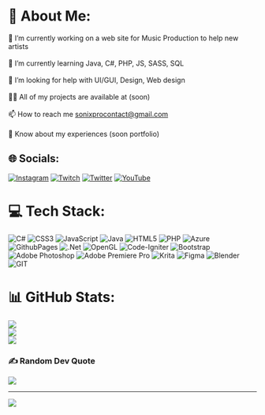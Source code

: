 # 💫 About Me:
🔭 I’m currently working on a web site for Music Production to help new artists<br><br>👯 I’m currently learning Java, C#, PHP, JS, SASS, SQL<br><br>🤝 I’m looking for help with UI/GUI, Design, Web design<br><br>👨‍💻 All of my projects are available at (soon)<br><br>📫 How to reach me sonixprocontact@gmail.com<br><br>📄 Know about my experiences (soon portfolio)


## 🌐 Socials:
[![Instagram](https://img.shields.io/badge/Instagram-%23E4405F.svg?logo=Instagram&logoColor=white)](https://instagram.com/sonixbts) [![Twitch](https://img.shields.io/badge/Twitch-%239146FF.svg?logo=Twitch&logoColor=white)](https://twitch.tv/SoNixBeats_) [![Twitter](https://img.shields.io/badge/Twitter-%231DA1F2.svg?logo=Twitter&logoColor=white)](https://twitter.com/@marxsnx) [![YouTube](https://img.shields.io/badge/YouTube-%23FF0000.svg?logo=YouTube&logoColor=white)](https://youtube.com/@@sonixbeats2023) 

# 💻 Tech Stack:
![C#](https://img.shields.io/badge/c%23-%23239120.svg?style=flat-square&logo=c-sharp&logoColor=white) ![CSS3](https://img.shields.io/badge/css3-%231572B6.svg?style=flat-square&logo=css3&logoColor=white) ![JavaScript](https://img.shields.io/badge/javascript-%23323330.svg?style=flat-square&logo=javascript&logoColor=%23F7DF1E) ![Java](https://img.shields.io/badge/java-%23ED8B00.svg?style=flat-square&logo=openjdk&logoColor=white) ![HTML5](https://img.shields.io/badge/html5-%23E34F26.svg?style=flat-square&logo=html5&logoColor=white) ![PHP](https://img.shields.io/badge/php-%23777BB4.svg?style=flat-square&logo=php&logoColor=white) ![Azure](https://img.shields.io/badge/azure-%230072C6.svg?style=flat-square&logo=microsoftazure&logoColor=white) ![GithubPages](https://img.shields.io/badge/github%20pages-121013?style=flat-square&logo=github&logoColor=white) ![.Net](https://img.shields.io/badge/.NET-5C2D91?style=flat-square&logo=.net&logoColor=white) ![OpenGL](https://img.shields.io/badge/OpenGL-%23FFFFFF.svg?style=flat-square&logo=opengl) ![Code-Igniter](https://img.shields.io/badge/CodeIgniter-%23EF4223.svg?style=flat-square&logo=codeIgniter&logoColor=white) ![Bootstrap](https://img.shields.io/badge/bootstrap-%238511FA.svg?style=flat-square&logo=bootstrap&logoColor=white) ![Adobe Photoshop](https://img.shields.io/badge/adobe%20photoshop-%2331A8FF.svg?style=flat-square&logo=adobe%20photoshop&logoColor=white) ![Adobe Premiere Pro](https://img.shields.io/badge/Adobe%20Premiere%20Pro-9999FF.svg?style=flat-square&logo=Adobe%20Premiere%20Pro&logoColor=white) ![Krita](https://img.shields.io/badge/Krita-203759?style=flat-square&logo=krita&logoColor=EEF37B) ![Figma](https://img.shields.io/badge/figma-%23F24E1E.svg?style=flat-square&logo=figma&logoColor=white) ![Blender](https://img.shields.io/badge/blender-%23F5792A.svg?style=flat-square&logo=blender&logoColor=white) ![GIT](https://img.shields.io/badge/Git-fc6d26?style=flat-square&logo=git&logoColor=white)
# 📊 GitHub Stats:
![](https://github-readme-stats.vercel.app/api?username=sonixbeats&theme=dark&hide_border=false&include_all_commits=false&count_private=false)<br/>
![](https://github-readme-streak-stats.herokuapp.com/?user=sonixbeats&theme=dark&hide_border=false)<br/>
![](https://github-readme-stats.vercel.app/api/top-langs/?username=sonixbeats&theme=dark&hide_border=false&include_all_commits=false&count_private=false&layout=compact)

### ✍️ Random Dev Quote
![](https://quotes-github-readme.vercel.app/api?type=horizontal&theme=dark)

---
[![](https://visitcount.itsvg.in/api?id=sonixbeats&icon=6&color=7)](https://visitcount.itsvg.in)

<!-- Proudly created with GPRM ( https://gprm.itsvg.in ) -->
